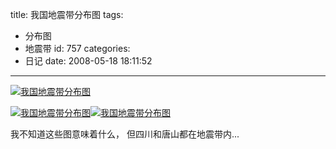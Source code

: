 title: 我国地震带分布图
tags:
  - 分布图
  - 地震带
id: 757
categories:
  - 日记
date: 2008-05-18 18:11:52
---

[![我国地震带分布图](//blog.foolbird.net/wp-content/uploads/2008/05/dizhendaifenbu.gif "我国地震带分布图")](//blog.foolbird.net/wp-content/uploads/2008/05/dizhendaifenbu.gif)

[![我国地震带分布图](//blog.foolbird.net/wp-content/uploads/2008/05/1_1-1-21-509_20030225112547.jpg "1_1-1-21-509_20030225112547")](//blog.foolbird.net/wp-content/uploads/2008/05/1_1-1-21-509_20030225112547.jpg)[![我国地震带分布图](//blog.foolbird.net/wp-content/uploads/2008/05/1210906871905_000.jpg "我国地震带分布图")](//blog.foolbird.net/wp-content/uploads/2008/05/1210906871905_000.jpg)

我不知道这些图意味着什么， 但四川和唐山都在地震带内...